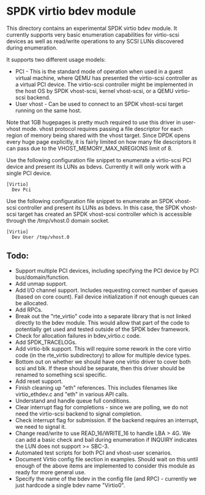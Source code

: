 # SPDK virtio bdev module

This directory contains an experimental SPDK virtio bdev module.
It currently supports very basic enumeration capabilities for
virtio-scsi devices as well as read/write operations to any
SCSI LUNs discovered during enumeration.

It supports two different usage models:
* PCI - This is the standard mode of operation when used in a guest virtual
machine, where QEMU has presented the virtio-scsi controller as a virtual
PCI device.  The virtio-scsi controller might be implemented in the host OS
by SPDK vhost-scsi, kernel vhost-scsi, or a QEMU virtio-scsi backend.
* User vhost - Can be used to connect to an SPDK vhost-scsi target running on
the same host.

Note that 1GB hugepages is pretty much required to use this driver in
user-vhost mode.  vhost protocol requires passing a file descriptor for
each region of memory being shared with the vhost target.  Since DPDK opens
every huge page explicitly, it is fairly limited on how many file descriptors
it can pass due to the VHOST_MEMORY_MAX_NREGIONS limit of 8.

Use the following configuration file snippet to enumerate a virtio-scsi PCI
device and present its LUNs as bdevs.  Currently it will only work with
a single PCI device.

~~~{.sh}
[Virtio]
  Dev Pci
~~~

Use the following configuration file snippet to enumerate an SPDK vhost-scsi
controller and present its LUNs as bdevs.  In this case, the SPDK vhost-scsi
target has created an SPDK vhost-scsi controller which is accessible through
the /tmp/vhost.0 domain socket.

~~~{.sh}
[Virtio]
  Dev User /tmp/vhost.0
~~~

## Todo:
* Support multiple PCI devices, including specifying the PCI device by PCI
  bus/domain/function.
* Add unmap support.
* Add I/O channel support.  Includes requesting correct number of queues
  (based on core count).  Fail device initialization if not enough queues 
  can be allocated.
* Add RPCs.
* Break out the "rte_virtio" code into a separate library that is not
  linked directly to the bdev module.  This would allow that part of the
  code to potentially get used and tested outside of the SPDK bdev framework.
* Check for allocation failures in bdev_virtio.c code.
* Add SPDK_TRACELOGs.
* Add virtio-blk support.  This will require some rework in the core
  virtio code (in the rte_virtio subdirectory) to allow for multiple
  device types.
* Bottom out on whether we should have one virtio driver to cover both
  scsi and blk.  If these should be separate, then this driver should be
  renamed to something scsi specific.
* Add reset support.
* Finish cleaning up "eth" references.  This includes filenames like
  virtio_ethdev.c and "eth" in various API calls.
* Understand and handle queue full conditions.
* Clear interrupt flag for completions - since we are polling, we do not
  need the virtio-scsi backend to signal completion.
* Check interrupt flag for submission.  If the backend requires an interrupt,
  we need to signal it.
* Change read/write to use READ_16/WRITE_16 to handle LBA > 4G.  We can add
  a basic check and bail during enumeration if INQUIRY indicates the LUN does
  not support >= SBC-3.
* Automated test scripts for both PCI and vhost-user scenarios.
* Document Virtio config file section in examples.  Should wait on this until
  enough of the above items are implemented to consider this module as ready
  for more general use.
* Specify the name of the bdev in the config file (and RPC) - currently we
  just hardcode a single bdev name "Virtio0".
